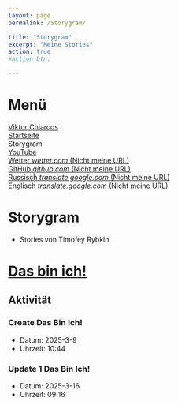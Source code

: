 ```yaml
---
layout: page
permalink: /Storygram/

title: "Storygram"
excerpt: "Meine Stories"
action: true
#action_btn:

---
```



# Menü
[Viktor Chiarcos](http://viktor-chiarcos.github.io)\
[Startseite](/)\
Storygram\
[YouTube](/youtube)\
[Wetter *wetter.com* (Nicht meine URL)](http://wetter.com)\
[GitHub *github.com* (Nicht meine URL)](http://github.com/rybkintimofey28)\
[Russisch *translate.google.com* (Nicht meine URL)](https://rybkintimofey28-github-io.translate.goog/?_x_tr_sl=de&_x_tr_tl=ru&_x_tr_hl=de&_x_tr_pto=wapp)\
[Englisch *translate.google.com* (Nicht meine URL)](https://rybkintimofey28-github-io.translate.goog/?_x_tr_sl=de&_x_tr_tl=en&_x_tr_hl=de&_x_tr_pto=wapp)


# Storygram
+ Stories von Timofey Rybkin

# [Das bin ich!](/Storygram/stories/2025-3-9/Das-bin-ich/version+2?si=1b872u785hj0n4/)
## Aktivität
### Create Das Bin Ich!
- Datum: 2025-3-9
- Uhrzeit: 10:44
### Update 1 Das Bin Ich!
- Datum: 2025-3-16
- Uhrzeit: 09:16
